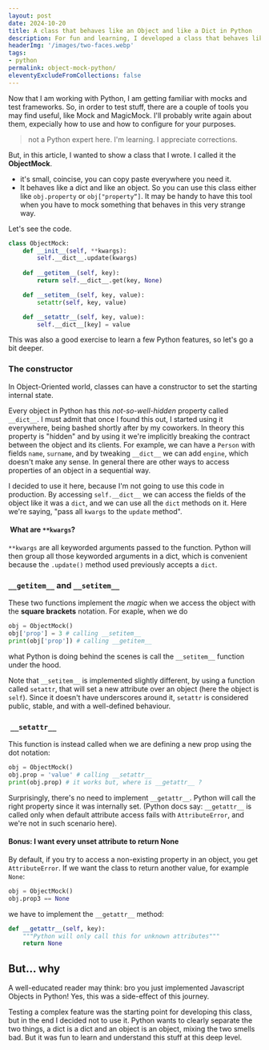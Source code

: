 ```yaml
---
layout: post
date: 2024-10-20
title: A class that behaves like an Object and like a Dict in Python
description: For fun and learning, I developed a class that behaves like a dict and an object. Let's see how it works
headerImg: '/images/two-faces.webp'
tags:
- python
permalink: object-mock-python/
eleventyExcludeFromCollections: false
---
```


Now that I am working with Python, I am getting familiar with mocks and test frameworks. So, in order to test stuff, there are a couple of tools you may find useful, like Mock and MagicMock. I'll probably write again about them, expecially how to use and how to configure for your purposes.

> not a Python expert here. I'm learning. I appreciate corrections.

But, in this article, I wanted to show a class that I wrote. I called it the **ObjectMock**.

- it's small, coincise, you can copy paste everywhere you need it.
- It behaves like a dict and like an object. So you can use this class either like `obj.property` or `obj["property“]`. It may be handy to have this tool when you have to mock something that behaves in this very strange way.

Let's see the code.

```python
class ObjectMock:
    def __init__(self, **kwargs):
        self.__dict__.update(kwargs)
    
    def __getitem__(self, key):
        return self.__dict__.get(key, None)

    def __setitem__(self, key, value):
        setattr(self, key, value)

    def __setattr__(self, key, value):
        self.__dict__[key] = value
```

This was also a good exercise to learn a few Python features, so let's go a bit deeper.

### The constructor

In Object-Oriented world, classes can have a constructor to set the starting internal state.

Every object in Python has this *not-so-well-hidden* property called `__dict__`. I must admit that once I found this out, I started using it everywhere, being bashed shortly after by my coworkers. In theory this property is "hidden" and by using it we're implicitly breaking the contract between the object and its clients. For example, we can have a `Person` with fields `name`, `surname`, and by tweaking `__dict__` we can add `engine`, which doesn't make any sense. In general there are other ways to access properties of an object in a sequential way.

I decided to use it here, because I'm not going to use this code in production. By accessing `self.__dict__` we can access the fields of the object like it was a `dict`, and we can use all the `dict` methods on it. Here we're saying, "pass all `kwargs` to the `update` method".

####  What are `**kwargs`?

`**kwargs` are all keyworded arguments passed to the function. Python will then group all those keyworded arguments in a dict, which is convenient because the `.update()` method used previously accepts a `dict`.

### `__getitem__` and `__setitem__`

These two functions implement the *magic* when we access the object with the **square brackets** notation. For exaple, when we do

```python
obj = ObjectMock()
obj['prop'] = 3 # calling __setitem__
print(obj['prop']) # calling __getitem__
```

what Python is doing behind the scenes is call the `__setitem__` function under the hood.

Note that `__setitem__` is implemented slightly different, by using a function called `setattr`, that will set a new attribute over an object (here the object is `self`). Since it doesn't have underscores around it, `setattr` is considered public, stable, and with a well-defined behaviour.

###  `__setattr__`

This function is instead called when we are defining a new prop using the dot notation:

```python
obj = ObjectMock() 
obj.prop = 'value' # calling __setattr__
print(obj.prop) # it works but, where is __getattr__ ? 
```

Surprisingly, there's no need to implement `__getattr__`. Python will call the right property since it was internally set. (Python docs say: `__getattr__` is called only when default attribute access fails with `AttributeError`, and we're not in such scenario here).

#### Bonus: I want every unset attribute to return None

By default, if you try to access a non-existing property in an object, you get `AttributeError`. If we want the class to return another value, for example `None`:

```python
obj = ObjectMock()
obj.prop3 == None
```

we have to implement the `__getattr__` method:

```python
def __getattr__(self, key):
    """Python will only call this for unknown attributes"""
    return None
```

## But... why

A well-educated reader may think: bro you just implemented Javascript Objects in Python! Yes, this was a side-effect of this journey.

Testing a complex feature was the starting point for developing this class, but in the end I decided not to use it. Python wants to clearly separate the two things, a dict is a dict and an object is an object, mixing the two smells bad. But it was fun to learn and understand this stuff at this deep level.
